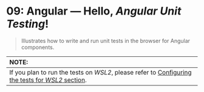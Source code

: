# 09: Angular &mdash; Hello, *Angular Unit Testing*!
> Illustrates how to write and run unit tests in the browser for Angular components.

| NOTE: |
| :---- |
| If you plan to run the tests on *WSL2*, please refer to [Configuring the tests for *WSL2* section](../README.md#configuring-the-tests-for-wsl2). |